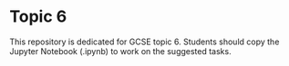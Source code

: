 # Topic 6
This repository is dedicated for GCSE topic 6. Students should copy the Jupyter Notebook (.ipynb) to work on the suggested tasks.
